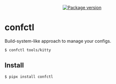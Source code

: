 <p align="center">
    <a href="https://pypi.org/project/confctl/">
        <img src="https://badge.fury.io/py/confctl.svg" alt="Package version">
    </a>
</p>

# confctl

Build-system-like approach to manage your configs.

```sh
$ confctl tools/kitty
```

## Install

```sh
$ pipx install confctl
```
